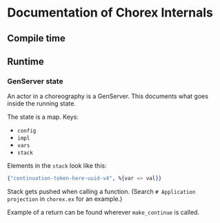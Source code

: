 Documentation of Chorex Internals
=================================

Compile time
------------

Runtime
-------

### GenServer state

An actor in a choreography is a GenServer. This documents what goes inside the running state.

The state is a map. Keys:

 - `config`
 - `impl`
 - `vars`
 - `stack`

Elements in the `stack` look like this:

```elixir
{"continuation-token-here-uuid-v4", %{var => val}}
```

Stack gets pushed when calling a function. (Search `# Application projection` in `chorex.ex` for an example.)

Example of a return can be found wherever `make_continue` is called.
